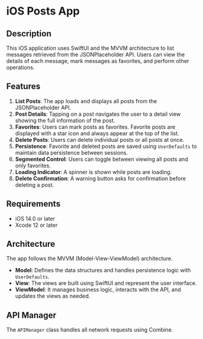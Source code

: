 # iOS Posts App

## Description

This iOS application uses SwiftUI and the MVVM architecture to list messages retrieved from the JSONPlaceholder API. Users can view the details of each message, mark messages as favorites, and perform other operations.

## Features

1. **List Posts**: The app loads and displays all posts from the JSONPlaceholder API.
2. **Post Details**: Tapping on a post navigates the user to a detail view showing the full information of the post.
3. **Favorites**: Users can mark posts as favorites. Favorite posts are displayed with a star icon and always appear at the top of the list.
4. **Delete Posts**: Users can delete individual posts or all posts at once.
5. **Persistence**: Favorite and deleted posts are saved using `UserDefaults` to maintain data persistence between sessions.
6. **Segmented Control**: Users can toggle between viewing all posts and only favorites.
7. **Loading Indicator**: A spinner is shown while posts are loading.
8. **Delete Confirmation**: A warning button asks for confirmation before deleting a post.

## Requirements

- iOS 14.0 or later
- Xcode 12 or later

## Architecture

The app follows the MVVM (Model-View-ViewModel) architecture.

- **Model**: Defines the data structures and handles persistence logic with `UserDefaults`.
- **View**: The views are built using SwiftUI and represent the user interface.
- **ViewModel**: It manages business logic, interacts with the API, and updates the views as needed.

## API Manager

The `APIManager` class handles all network requests using Combine.
